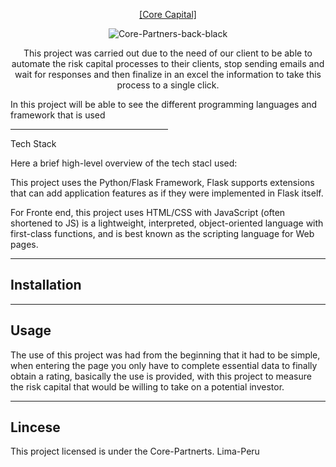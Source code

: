 <p align="center">
  <a href="https://corecapital.com.pe">[Core Capital]</a>
</p>

<p align="center">
  <img src="https://i.ibb.co/QrLwmBH/Core-Partners-back-black.png" alt="Core-Partners-back-black" border="0">

<p align="center">
This project was carried out due to the need of our client to be able to automate the risk capital processes to their clients, stop sending emails and wait for responses and then finalize in an excel the information to take this process to a single click.

In this project will be able to see the different programming languages ​​and framework that is used
</p>

<hr style="width:50%; text-align:center>


---
Tech Stack
----------

Here a brief high-level overview of the tech stacl used:

This project uses the Python/Flask Framework, Flask supports extensions that can add application features as if they were implemented in Flask itself.

For Fronte end, this project uses HTML/CSS with JavaScript (often shortened to JS) is a lightweight, interpreted, object-oriented language with first-class functions, and is best known as the scripting language for Web pages.


---
Installation
------------



---
Usage
-----

The use of this project was had from the beginning that it had to be simple, when entering the page you only have to complete essential data to finally obtain a rating, basically the use is provided, with this project to measure the risk capital that would be willing to take on a potential investor.

---
Lincese
-------

This project licensed is under the Core-Partnerts.  Lima-Peru
